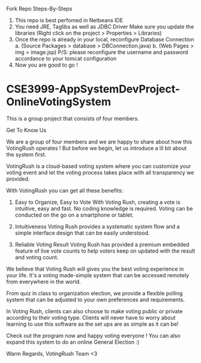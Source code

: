 Fork Repo Steps-By-Steps

1.  This repo is best perfomed in Netbeans IDE
2.  You need JRE, Taglibs as well as JDBC Driver
    Make sure you update the libraries (Right click on the project > Properties > Libraries)
3.  Once the repo is already in your local, reconfigure Database Connection 
    a. (Source Packages > database > DBConnection.java)
    b. (Web Pages > img > image.jsp)
    P/S: please reconfigure the username and password accordance to your tomcat configuration
4.  Now you are good to go !

# CSE3999-AppSystemDevProject-OnlineVotingSystem

This is a group project that consists of four members.

Get To Know Us

We are a group of four members and we are happy to share about how this VotingRush operates !
But before we begin, let us introduce a lil bit about the system first.

VotingRush is a cloud-based voting system where you can customize your voting event
and let the voting process takes place with all transparency we provided. 

With VotingRush you can get all these benefits:

1.  Easy to Organize, Easy to Vote
    With Voting Rush, creating a vote is intuitive, easy and fast. No coding knowledge is required. 
    Voting can be conducted on the go on a smartphone or tablet.

2.  Intuitiveness
    Voting Rush provides a systematic system flow and a simple interface design that can be easily understood.

3.  Reliable Voting Result
    Voting Rush has provided a premium embedded feature of live vote counts to 
    help voters keep on updated with the result and voting count.
 
We believe that Voting Rush will gives you the best voting experience in your life. 
It's a voting made-simple system that can be accessed remotely from everywhere in the world.

From quiz in class to organization election, 
we provide a flexible polling system that can be adjusted to your own preferences and requirements.

In Voting Rush, clients can also choose to make voting public or private according to their voting type. 
Clients will never have to worry about learning to use this software as the set ups are as simple as it can be!

Check out the program now and happy voting everyone !
You can also expand this system to do an online General Election :)

Warm Regards,
VotingRush Team <3



